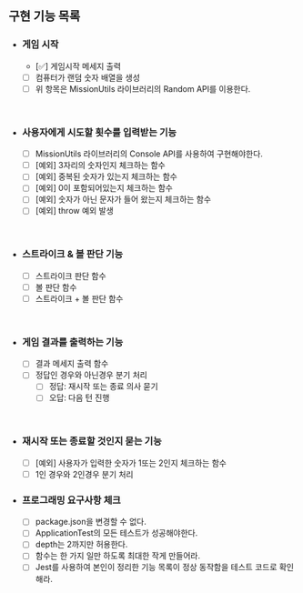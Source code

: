 <!-- prettier-ignore-start -->
## 구현 기능 목록

- ### 게임 시작
  - [✅] 게임시작 메세지 출력
  - [ ] 컴퓨터가 랜덤 숫자 배열을 생성
  - [ ] 위 항목은 MissionUtils 라이브러리의 Random API를 이용한다.
<br/>

- ### 사용자에게 시도할 횟수를 입력받는 기능
  - [ ] MissionUtils 라이브러리의 Console API를 사용하여 구현해야한다.
  - [ ] [예외] 3자리의 숫자인지 체크하는 함수
  - [ ] [예외] 중복된 숫자가 있는지 체크하는 함수
  - [ ] [예외] 0이 포함되어있는지 체크하는 함수
  - [ ] [예외] 숫자가 아닌 문자가 들어 왔는지 체크하는 함수
  - [ ] [예외] throw 예외 발생
<br/>

- ### 스트라이크 & 볼 판단 기능
  - [ ] 스트라이크 판단 함수
  - [ ] 볼 판단 함수
  - [ ] 스트라이크 + 볼 판단 함수
<br/>

- ### 게임 결과를 출력하는 기능
  - [ ] 결과 메세지 출력 함수
  - [ ] 정답인 경우와 아닌경우 분기 처리
    - [ ] 정답: 재시작 또는 종료 의사 묻기
    - [ ] 오답: 다음 턴 진행
<br/>

- ### 재시작 또는 종료할 것인지 묻는 기능
  - [ ] [예외] 사용자가 입력한 숫자가 1또는 2인지 체크하는 함수
  - [ ] 1인 경우와 2인경우 분기 처리

- ### 프로그래밍 요구사항 체크
  - [ ] package.json을 변경할 수 없다.
  - [ ] ApplicationTest의 모든 테스트가 성공해야한다.
  - [ ] depth는 2까지만 허용한다.
  - [ ] 함수는 한 가지 일만 하도록 최대한 작게 만들어라.
  - [ ] Jest를 사용하여 본인이 정리한 기능 목록이 정상 동작함을 테스트 코드로 확인해라.

 <br/>


<!-- prettier-ignore-end -->
